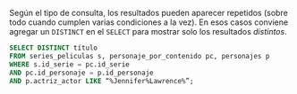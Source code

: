 Según el tipo de consulta, los resultados pueden aparecer repetidos (sobre todo cuando cumplen varias condiciones a la vez). En esos casos conviene agregar un `DISTINCT` en el `SELECT` para mostrar solo los resultados _distintos_.

``` sql
SELECT DISTINCT título 
FROM series_peliculas s, personaje_por_contenido pc, personajes p
WHERE s.id_serie = pc.id_serie 
AND pc.id_personaje = p.id_personaje
AND p.actriz_actor LIKE “%Jennifer%Lawrence%”;
```
